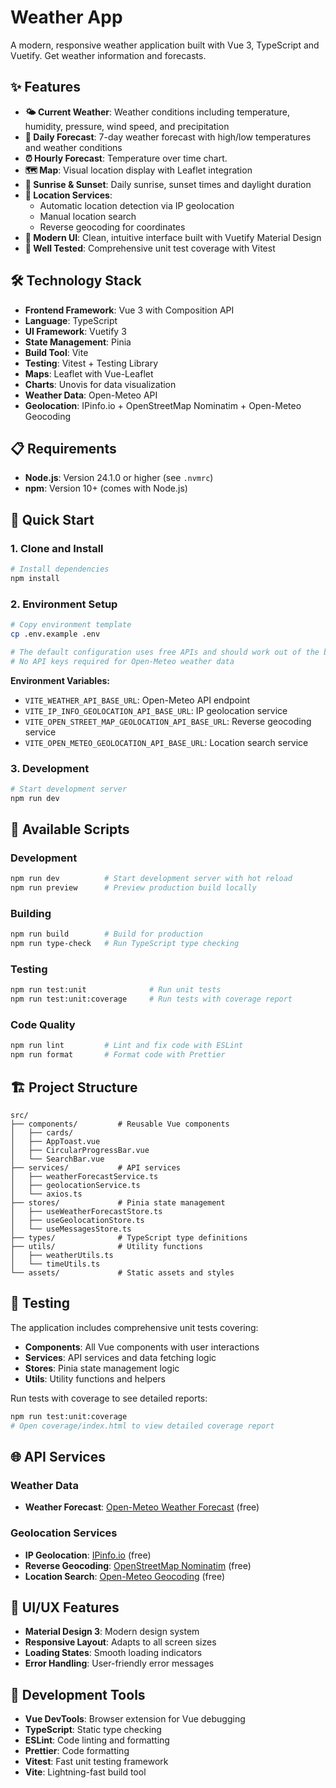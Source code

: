 # Weather App

A modern, responsive weather application built with Vue 3, TypeScript and Vuetify. Get weather information and forecasts.

## ✨ Features

- **🌤️ Current Weather**: Weather conditions including temperature, humidity, pressure, wind speed, and precipitation
- **📅 Daily Forecast**: 7-day weather forecast with high/low temperatures and weather conditions
- **⏰ Hourly Forecast**: Temperature over time chart.
- **🗺️ Map**: Visual location display with Leaflet integration
- **🌅 Sunrise & Sunset**: Daily sunrise, sunset times and daylight duration
- **📍 Location Services**:
  - Automatic location detection via IP geolocation
  - Manual location search
  - Reverse geocoding for coordinates
- **🎨 Modern UI**: Clean, intuitive interface built with Vuetify Material Design
- **🧪 Well Tested**: Comprehensive unit test coverage with Vitest

## 🛠️ Technology Stack

- **Frontend Framework**: Vue 3 with Composition API
- **Language**: TypeScript
- **UI Framework**: Vuetify 3
- **State Management**: Pinia
- **Build Tool**: Vite
- **Testing**: Vitest + Testing Library
- **Maps**: Leaflet with Vue-Leaflet
- **Charts**: Unovis for data visualization
- **Weather Data**: Open-Meteo API
- **Geolocation**: IPinfo.io + OpenStreetMap Nominatim + Open-Meteo Geocoding

## 📋 Requirements

- **Node.js**: Version 24.1.0 or higher (see `.nvmrc`)
- **npm**: Version 10+ (comes with Node.js)

## 🚀 Quick Start

### 1. Clone and Install

```bash
# Install dependencies
npm install
```

### 2. Environment Setup

```bash
# Copy environment template
cp .env.example .env

# The default configuration uses free APIs and should work out of the box
# No API keys required for Open-Meteo weather data
```

**Environment Variables:**

- `VITE_WEATHER_API_BASE_URL`: Open-Meteo API endpoint
- `VITE_IP_INFO_GEOLOCATION_API_BASE_URL`: IP geolocation service
- `VITE_OPEN_STREET_MAP_GEOLOCATION_API_BASE_URL`: Reverse geocoding service
- `VITE_OPEN_METEO_GEOLOCATION_API_BASE_URL`: Location search service

### 3. Development

```bash
# Start development server
npm run dev
```

## 📜 Available Scripts

### Development

```bash
npm run dev          # Start development server with hot reload
npm run preview      # Preview production build locally
```

### Building

```bash
npm run build        # Build for production
npm run type-check   # Run TypeScript type checking
```

### Testing

```bash
npm run test:unit              # Run unit tests
npm run test:unit:coverage     # Run tests with coverage report
```

### Code Quality

```bash
npm run lint         # Lint and fix code with ESLint
npm run format       # Format code with Prettier
```

## 🏗️ Project Structure

```
src/
├── components/         # Reusable Vue components
│   ├── cards/
│   ├── AppToast.vue
│   ├── CircularProgressBar.vue
│   └── SearchBar.vue
├── services/           # API services
│   ├── weatherForecastService.ts
│   ├── geolocationService.ts
│   └── axios.ts
├── stores/             # Pinia state management
│   ├── useWeatherForecastStore.ts
│   ├── useGeolocationStore.ts
│   └── useMessagesStore.ts
├── types/              # TypeScript type definitions
├── utils/              # Utility functions
│   ├── weatherUtils.ts
│   └── timeUtils.ts
└── assets/             # Static assets and styles
```

## 🧪 Testing

The application includes comprehensive unit tests covering:

- **Components**: All Vue components with user interactions
- **Services**: API services and data fetching logic
- **Stores**: Pinia state management logic
- **Utils**: Utility functions and helpers

Run tests with coverage to see detailed reports:

```bash
npm run test:unit:coverage
# Open coverage/index.html to view detailed coverage report
```

## 🌐 API Services

### Weather Data

- **Weather Forecast**: [Open-Meteo Weather Forecast](https://open-meteo.com/en/docs) (free)

### Geolocation Services

- **IP Geolocation**: [IPinfo.io](https://ipinfo.io/) (free)
- **Reverse Geocoding**: [OpenStreetMap Nominatim](https://nominatim.org/) (free)
- **Location Search**: [Open-Meteo Geocoding](https://open-meteo.com/en/docs/geocoding-api) (free)

## 🎨 UI/UX Features

- **Material Design 3**: Modern design system
- **Responsive Layout**: Adapts to all screen sizes
- **Loading States**: Smooth loading indicators
- **Error Handling**: User-friendly error messages

## 🔧 Development Tools

- **Vue DevTools**: Browser extension for Vue debugging
- **TypeScript**: Static type checking
- **ESLint**: Code linting and formatting
- **Prettier**: Code formatting
- **Vitest**: Fast unit testing framework
- **Vite**: Lightning-fast build tool
